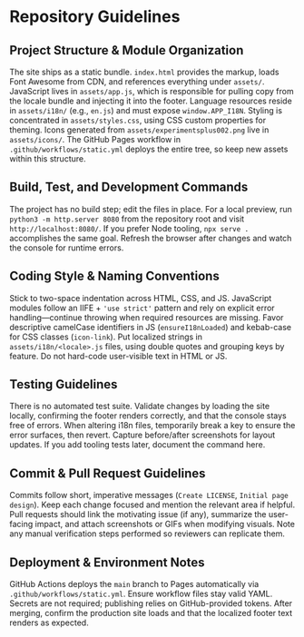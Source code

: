 # Repository Guidelines

## Project Structure & Module Organization
The site ships as a static bundle. `index.html` provides the markup, loads Font Awesome from CDN, and references everything under `assets/`. JavaScript lives in `assets/app.js`, which is responsible for pulling copy from the locale bundle and injecting it into the footer. Language resources reside in `assets/i18n/` (e.g., `en.js`) and must expose `window.APP_I18N`. Styling is concentrated in `assets/styles.css`, using CSS custom properties for theming. Icons generated from `assets/experimentsplus002.png` live in `assets/icons/`. The GitHub Pages workflow in `.github/workflows/static.yml` deploys the entire tree, so keep new assets within this structure.

## Build, Test, and Development Commands
The project has no build step; edit the files in place. For a local preview, run `python3 -m http.server 8080` from the repository root and visit `http://localhost:8080/`. If you prefer Node tooling, `npx serve .` accomplishes the same goal. Refresh the browser after changes and watch the console for runtime errors.

## Coding Style & Naming Conventions
Stick to two-space indentation across HTML, CSS, and JS. JavaScript modules follow an IIFE + `'use strict'` pattern and rely on explicit error handling—continue throwing when required resources are missing. Favor descriptive camelCase identifiers in JS (`ensureI18nLoaded`) and kebab-case for CSS classes (`icon-link`). Put localized strings in `assets/i18n/<locale>.js` files, using double quotes and grouping keys by feature. Do not hard-code user-visible text in HTML or JS.

## Testing Guidelines
There is no automated test suite. Validate changes by loading the site locally, confirming the footer renders correctly, and that the console stays free of errors. When altering i18n files, temporarily break a key to ensure the error surfaces, then revert. Capture before/after screenshots for layout updates. If you add tooling tests later, document the command here.

## Commit & Pull Request Guidelines
Commits follow short, imperative messages (`Create LICENSE`, `Initial page design`). Keep each change focused and mention the relevant area if helpful. Pull requests should link the motivating issue (if any), summarize the user-facing impact, and attach screenshots or GIFs when modifying visuals. Note any manual verification steps performed so reviewers can replicate them.

## Deployment & Environment Notes
GitHub Actions deploys the `main` branch to Pages automatically via `.github/workflows/static.yml`. Ensure workflow files stay valid YAML. Secrets are not required; publishing relies on GitHub-provided tokens. After merging, confirm the production site loads and that the localized footer text renders as expected.
